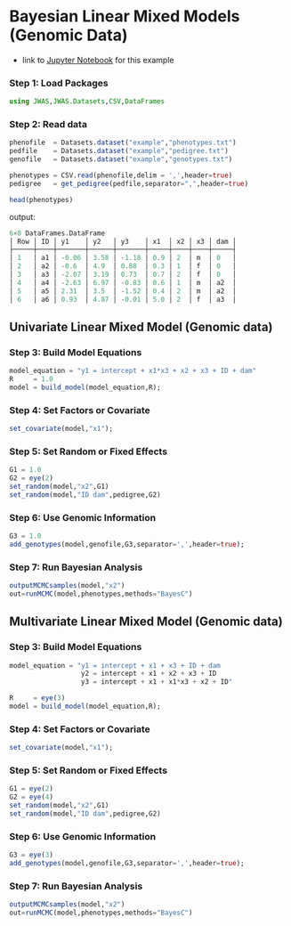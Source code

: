 # Bayesian Linear Mixed Models (Genomic Data)

* link to [Jupyter Notebook](http://nbviewer.jupyter.org/github/reworkhow/JWAS.jl/blob/master/docs/notebooks_v0.3/3_Genomic_Linear_Mixed_Model.ipynb) for this example

### Step 1: Load Packages

```julia
using JWAS,JWAS.Datasets,CSV,DataFrames
```

### Step 2: Read data

```julia
phenofile  = Datasets.dataset("example","phenotypes.txt")
pedfile    = Datasets.dataset("example","pedigree.txt")
genofile   = Datasets.dataset("example","genotypes.txt")

phenotypes = CSV.read(phenofile,delim = ',',header=true)
pedigree   = get_pedigree(pedfile,separator=",",header=true)

head(phenotypes)
```

output:
```julia
6×8 DataFrames.DataFrame
│ Row │ ID │ y1    │ y2   │ y3    │ x1  │ x2 │ x3 │ dam │
├─────┼────┼───────┼──────┼───────┼─────┼────┼────┼─────┤
│ 1   │ a1 │ -0.06 │ 3.58 │ -1.18 │ 0.9 │ 2  │ m  │ 0   │
│ 2   │ a2 │ -0.6  │ 4.9  │ 0.88  │ 0.3 │ 1  │ f  │ 0   │
│ 3   │ a3 │ -2.07 │ 3.19 │ 0.73  │ 0.7 │ 2  │ f  │ 0   │
│ 4   │ a4 │ -2.63 │ 6.97 │ -0.83 │ 0.6 │ 1  │ m  │ a2  │
│ 5   │ a5 │ 2.31  │ 3.5  │ -1.52 │ 0.4 │ 2  │ m  │ a2  │
│ 6   │ a6 │ 0.93  │ 4.87 │ -0.01 │ 5.0 │ 2  │ f  │ a3  │
```


## Univariate Linear Mixed Model (Genomic data)

### Step 3: Build Model Equations

```julia
model_equation = "y1 = intercept + x1*x3 + x2 + x3 + ID + dam"
R     = 1.0
model = build_model(model_equation,R);
```

### Step 4: Set Factors or Covariate
```julia
set_covariate(model,"x1");
```

### Step 5: Set Random or Fixed Effects
```julia
G1 = 1.0
G2 = eye(2)
set_random(model,"x2",G1)
set_random(model,"ID dam",pedigree,G2)
```

### Step 6: Use Genomic Information
```julia
G3 = 1.0
add_genotypes(model,genofile,G3,separator=',',header=true);
```

### Step 7: Run Bayesian Analysis
```julia
outputMCMCsamples(model,"x2")
out=runMCMC(model,phenotypes,methods="BayesC")
```


## Multivariate Linear Mixed Model (Genomic data)

### Step 3: Build Model Equations

```julia
model_equation = "y1 = intercept + x1 + x3 + ID + dam
                  y2 = intercept + x1 + x2 + x3 + ID  
                  y3 = intercept + x1 + x1*x3 + x2 + ID"

R     = eye(3)
model = build_model(model_equation,R);
```

### Step 4: Set Factors or Covariate
```julia
set_covariate(model,"x1");
```

### Step 5: Set Random or Fixed Effects
```julia
G1 = eye(2)
G2 = eye(4)
set_random(model,"x2",G1)
set_random(model,"ID dam",pedigree,G2)
```

### Step 6: Use Genomic Information
```julia
G3 = eye(3)
add_genotypes(model,genofile,G3,separator=',',header=true);
```

### Step 7: Run Bayesian Analysis
```julia
outputMCMCsamples(model,"x2")
out=runMCMC(model,phenotypes,methods="BayesC")
```
